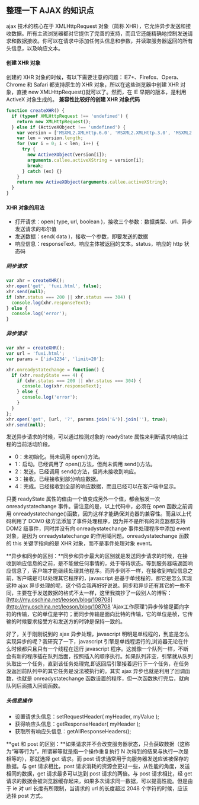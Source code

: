 <!--
date: 2013-08-13
title: 整理一下 AJAX 的知识点
description: ajax 技术的核心在于 XMLHttpRequest 对象（简称 XHR），它允许异步发送和接收数据。所有主流浏览器都对它提供了完善的支持，而且它还能精确地控制发送请求和数据接收。你可以在请求中添加任何头信息和参数，并读取服务器返回的所有头信息，以及响应文本。
-->

## 整理一下 AJAX 的知识点

ajax 技术的核心在于 XMLHttpRequest 对象（简称 XHR），它允许异步发送和接收数据。所有主流浏览器都对它提供了完善的支持，而且它还能精确地控制发送请求和数据接收。你可以在请求中添加任何头信息和参数，并读取服务器返回的所有头信息，以及响应文本。

#### 创建 XHR 对象

创建的 XHR 对象的时候，有以下需要注意的问题：IE7+、Firefox、Opera、Chrome 和 Safari 都支持原生的 XHR 对象，所以在这些浏览器中创建 XHR 对象，直接 new XMLHttpRequest()就可以了。然而，在 IE 早期的版本，是利用 ActiveX 对象生成的。 **兼容性比较好的创建 XHR 对象代码**

```javascript
function createXHR() {
  if (typeof XMLHttpRequest !== 'undefined') {
    return new XMLHttpRequest();
  } else if (ActiveXObject !== 'undefined') {
    var version = ['MSXML2.XMLHttp.6.0', 'MSXML2.XMLHttp.3.0', 'MSXML2.XMHttp'];
    var len = version.length;
    for (var i = 0; i < len; i++) {
      try {
        new ActiveXObject(version[i]);
        arguments.callee.activeXString = version[i];
        break;
      } catch (ex) {}
    }
    return new ActiveXObject(arguments.callee.activeXString);
  }
}
```

#### XHR 对象的用法

- 打开请求：open( type, url, boolean )，接收三个参数：数据类型、url、异步发送请求的布尔值
- 发送数据：send( data )，接收一个参数，即要发送的数据
- 响应信息：responseText，响应主体被返回的文本。status，响应的 http 状态码

##### 同步请求

```javascript
var xhr = createXHR();
xhr.open('get', 'fuxi.html', false);
xhr.send(null);
if (xhr.status === 200 || xhr.status === 304) {
  console.log(xhr.responseText);
} else {
  console.log('error');
}
```

##### 异步请求

```javascript
var xhr = createXHR();
var url = 'fuxi.html';
var params = ['id=1234', 'limit=20'];

xhr.onreadystatechange = function() {
  if (xhr.readyState === 4) {
    if (xhr.status === 200 || xhr.status === 304) {
      console.log(xhr.responseText);
    } else {
      console.log('error');
    }
  }
};
xhr.open('get', [url, '?', params.join('&')].join(''), true);
xhr.send(null);
```

发送异步请求的时候，可以通过检测对象的 readyState 属性来判断请求/响应过程的当前活动阶段。

- 0：未初始化。尚未调用 open()方法。
- 1：启动。已经调用了 open()方法，但尚未调用 send()方法。
- 2：发送。已经调用 send()方法，但尚未接收到响应。
- 3：接收。已经接收到部分响应数据。
- 4：完成。已经接收到全部的响应数据，而且已经可以在客户端中显示。

只要 readyState 属性的值由一个值变成另外一个值，都会触发一次 onreadystatechange 事件。需注意的是，以上代码中，必须在 open 函数之前调用 onreadystatechange()函数，因为这样才能确保浏览器的兼容性。而且以上代码利用了 DOM0 级方法添加了事件处理程序，因为并不是所有的浏览器都支持 DOM2 级事件，同时并没有向 onreadystatechange 事件处理程序中添加 event 对象，是因为 onreadystatechange 的作用域问题。onreadystatechange 函数的 this 关键字指向的是 XHR 对象，而不是事件处理对象 event。

**异步和同步的区别：**同步和异步最大的区别就是发送同步请求的时候，在接收到响应信息的之前，是不能做任何事情的，处于等待状态。等到服务器端返回响应信息了，客户端才能继续处理其他程序。而异步则不一样，在接收到响应信息之前，客户端是可以处理其它程序的，javascript 是基于单线程的，那它是怎么实现这种 ajax 异步处理的呢，这个待会我再好好说说。同步和异步还有其它的一些不同，主要在于发送数据的格式不太一样，这里我摘抄了一段别人的博客：[http://my.oschina.net/leoson/blog/108708](http://my.oschina.net/leoson/blog/108708 'Ajax工作原理')异步传输是面向字符的传输，它的单位是字符；而同步传输是面向比特的传输，它的单位是桢，它传输的时候要求接受方和发送方的时钟是保持一致的。

好了，关于刚刚说到的 ajax 异步处理，javascript 明明是单线程的，到底是怎么实现异步的呢？我研究了一下，javascript 引擎是单线程运行的,浏览器无论在什么时候都只且只有一个线程在运行 javascript 程序。这就像一个队列一样，不断会有新的程序插在队列后面，按照插入的顺序执行。如果队列非空，引擎就从队列头取出一个任务，直到该任务处理完,即返回后引擎接着运行下一个任务，在任务没返回前队列中的其它任务是没法被执行的。其实 ajax 异步也就是利用了回调函数，也就是 onreadystatechange 函数设置的程序，但一次函数执行完后，就向队列后面插入回调函数。

##### 头信息操作

- 设置请求头信息：setRequestHeader( myHeader, myValue );
- 获得响应头信息：getResponseHeader( myHeader );
- 获取所有响应头信息：getAllResponseHeaders();

**get 和 post 的区别：**如果请求并不会改变服务器状态，只会获取数据（这称为“幂等行为”，所谓幂等就是指一个操作重复执行 N 次得到的结果与执行一次是相等的），那就选择 get 请求。而 post 请求通常用于向服务器发送应该被保存的数据。与 get 请求相比，post 请求消耗的资源会更过一些，从性能的角度，发送相同的数据，get 请求最多可以达到 post 请求的两倍。与 post 请求相比，经 get 请求的数据会被浏览器缓存起来，如果多次请求同一数据，可以提高性能。但是由于 ie 对 url 长度有所限制，当请求的 url 的长度超过 2048 个字符的时候，应该选择 post 方式。
